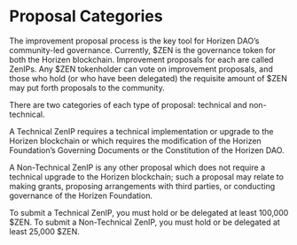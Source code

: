 # Proposal Categories

The improvement proposal process is the key tool for Horizen DAO’s community-led governance. Currently, $ZEN is the governance token for both the Horizen blockchain. Improvement proposals for each are called ZenIPs. Any $ZEN tokenholder can vote on improvement proposals, and those who hold (or who have been delegated) the requisite amount of $ZEN may put forth proposals to the community.

There are two categories of each type of proposal: technical and non-technical.

A Technical ZenIP requires a technical implementation or upgrade to the Horizen blockchain or which requires the modification of the Horizen Foundation’s Governing Documents or the Constitution of the Horizen DAO.

A Non-Technical ZenIP is any other proposal which does not require a technical upgrade to the Horizen blockchain; such a proposal may relate to making grants, proposing arrangements with third parties, or conducting governance of the Horizen Foundation.

To submit a Technical ZenIP, you must hold or be delegated at least 100,000 $ZEN. To submit a Non-Technical ZenIP, you must hold or be delegated at least 25,000 $ZEN.
